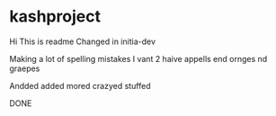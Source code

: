 # kashproject
Hi This is readme
Changed in initia-dev

Making a lot of spelling mistakes
I vant 2 haive appells
end ornges nd graepes

Andded added mored crazyed stuffed

DONE
